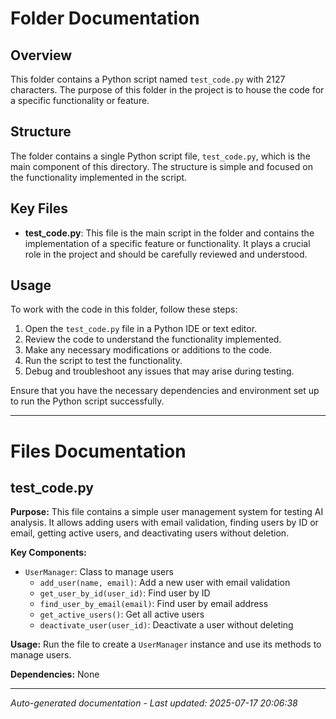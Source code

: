 # Folder Documentation

## Overview
This folder contains a Python script named `test_code.py` with 2127 characters. The purpose of this folder in the project is to house the code for a specific functionality or feature.

## Structure
The folder contains a single Python script file, `test_code.py`, which is the main component of this directory. The structure is simple and focused on the functionality implemented in the script.

## Key Files
- **test_code.py**: This file is the main script in the folder and contains the implementation of a specific feature or functionality. It plays a crucial role in the project and should be carefully reviewed and understood.

## Usage
To work with the code in this folder, follow these steps:
1. Open the `test_code.py` file in a Python IDE or text editor.
2. Review the code to understand the functionality implemented.
3. Make any necessary modifications or additions to the code.
4. Run the script to test the functionality.
5. Debug and troubleshoot any issues that may arise during testing.

Ensure that you have the necessary dependencies and environment set up to run the Python script successfully.

---

# Files Documentation

## test_code.py

**Purpose:** This file contains a simple user management system for testing AI analysis. It allows adding users with email validation, finding users by ID or email, getting active users, and deactivating users without deletion.

**Key Components:**
- `UserManager`: Class to manage users
  - `add_user(name, email)`: Add a new user with email validation
  - `get_user_by_id(user_id)`: Find user by ID
  - `find_user_by_email(email)`: Find user by email address
  - `get_active_users()`: Get all active users
  - `deactivate_user(user_id)`: Deactivate a user without deleting

**Usage:** Run the file to create a `UserManager` instance and use its methods to manage users.

**Dependencies:** None

---
*Auto-generated documentation - Last updated: 2025-07-17 20:06:38*
